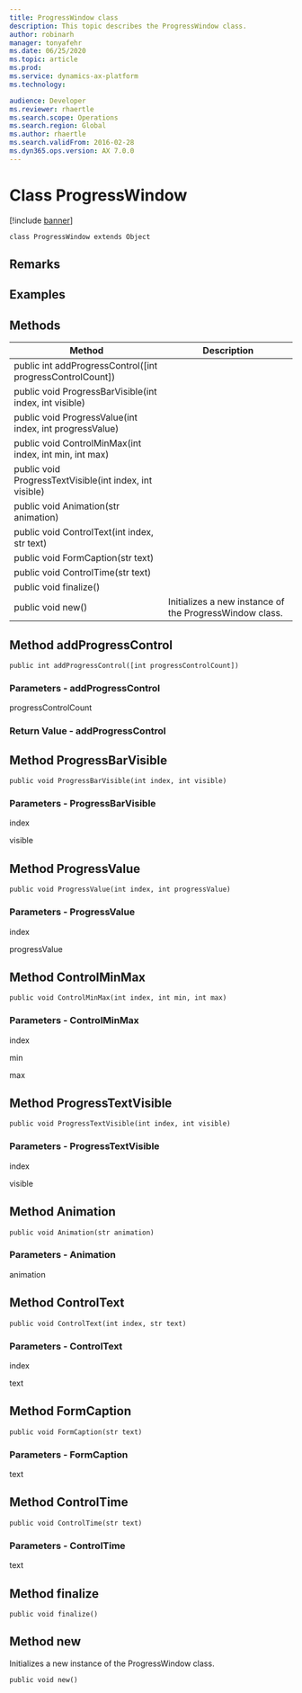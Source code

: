 ```yaml
---
title: ProgressWindow class
description: This topic describes the ProgressWindow class.
author: robinarh
manager: tonyafehr
ms.date: 06/25/2020
ms.topic: article
ms.prod: 
ms.service: dynamics-ax-platform
ms.technology: 

audience: Developer
ms.reviewer: rhaertle
ms.search.scope: Operations
ms.search.region: Global
ms.author: rhaertle
ms.search.validFrom: 2016-02-28
ms.dyn365.ops.version: AX 7.0.0
---
```


# Class ProgressWindow

[!include [banner](../includes/banner.md)]

```xpp
class ProgressWindow extends Object
```

## Remarks

## Examples

## Methods

| Method                                                      | Description                                             |
|-------------------------------------------------------------|---------------------------------------------------------|
| public int addProgressControl(\[int progressControlCount\]) |                                                         |
| public void ProgressBarVisible(int index, int visible)      |                                                         |
| public void ProgressValue(int index, int progressValue)     |                                                         |
| public void ControlMinMax(int index, int min, int max)      |                                                         |
| public void ProgressTextVisible(int index, int visible)     |                                                         |
| public void Animation(str animation)                        |                                                         |
| public void ControlText(int index, str text)                |                                                         |
| public void FormCaption(str text)                           |                                                         |
| public void ControlTime(str text)                           |                                                         |
| public void finalize()                                      |                                                         |
| public void new()                                           | Initializes a new instance of the ProgressWindow class. |

## Method addProgressControl

```xpp
public int addProgressControl([int progressControlCount])
```

### Parameters - addProgressControl

progressControlCount  

### Return Value - addProgressControl

## Method ProgressBarVisible

```xpp
public void ProgressBarVisible(int index, int visible)
```

### Parameters - ProgressBarVisible

index  

<!-- -->

visible  

## Method ProgressValue

```xpp
public void ProgressValue(int index, int progressValue)
```

### Parameters - ProgressValue

index  

<!-- -->

progressValue  

## Method ControlMinMax

```xpp
public void ControlMinMax(int index, int min, int max)
```

### Parameters - ControlMinMax

index  

<!-- -->

min  

<!-- -->

max  

## Method ProgressTextVisible

```xpp
public void ProgressTextVisible(int index, int visible)
```

### Parameters - ProgressTextVisible

index  

<!-- -->

visible  

## Method Animation

```xpp
public void Animation(str animation)
```

### Parameters - Animation

animation  

## Method ControlText

```xpp
public void ControlText(int index, str text)
```

### Parameters - ControlText

index  

<!-- -->

text  

## Method FormCaption

```xpp
public void FormCaption(str text)
```

### Parameters - FormCaption

text  

## Method ControlTime

```xpp
public void ControlTime(str text)
```

### Parameters - ControlTime

text  

## Method finalize

```xpp
public void finalize()
```

## Method new

Initializes a new instance of the ProgressWindow class.

```xpp
public void new()
```

